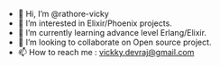 - 👋 Hi, I’m @rathore-vicky
- 👀 I’m interested in Elixir/Phoenix projects.
- 🌱 I’m currently learning advance level Erlang/Elixir.
- 💞️ I’m looking to collaborate on Open source project.
- 📫 How to reach me : vickky.devraj@gmail.com

<!---
rathore-vicky/rathore-vicky is a ✨ special ✨ repository because its `README.md` (this file) appears on your GitHub profile.
You can click the Preview link to take a look at your changes.
--->
